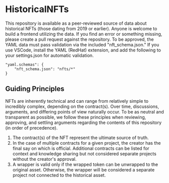 # HistoricalNFTs

This repository is available as a peer-reviewed source of data about historical NFTs (those dating from 2019 or earlier).  Anyone is welcome to build a frontend utilizing the data.  If you find an error or something missing, please create a pull request against the repository.  To be approved, the YAML data must pass validation via the included 	"nft_schema.json."  If you use VSCode, install the YAML (RedHat) extension, and add the following to your settings.json for automatic validation.

``` 
"yaml.schemas": {
    "nft_schema.json": "nfts/*"
}
```

## Guiding Principles

NFTs are inherently technical and can range from relatively simple to incredibly complex, depending on the contract(s).  Over time, discussions, arguments, and differing points of view naturally occur.  To be as neutral and transparent as possible, we follow these principles when reviewing, approving, and settling arguments regarding the contents of this repository (in order of precedence).


1. The contract(s) of the NFT represent the ultimate source of truth.
2. In the case of multiple contracts for a given project, the creator has the final say on which is official.  Additional contracts can be listed for context and knowledge sharing but not considered separate projects without the creator's approval.
3. A wrapper is valid only if the wrapped token can be unwrapped to the original asset.  Otherwise, the wrapper will be considered a separate project not connected to the historical asset.


